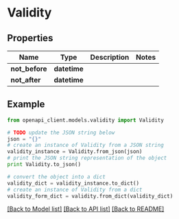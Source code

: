 # Validity


## Properties

Name | Type | Description | Notes
------------ | ------------- | ------------- | -------------
**not_before** | **datetime** |  | 
**not_after** | **datetime** |  | 

## Example

```python
from openapi_client.models.validity import Validity

# TODO update the JSON string below
json = "{}"
# create an instance of Validity from a JSON string
validity_instance = Validity.from_json(json)
# print the JSON string representation of the object
print Validity.to_json()

# convert the object into a dict
validity_dict = validity_instance.to_dict()
# create an instance of Validity from a dict
validity_form_dict = validity.from_dict(validity_dict)
```
[[Back to Model list]](../README.md#documentation-for-models) [[Back to API list]](../README.md#documentation-for-api-endpoints) [[Back to README]](../README.md)


